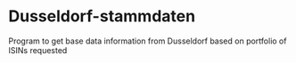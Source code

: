 # Dusseldorf-stammdaten
Program to get base data information from Dusseldorf based on portfolio of ISINs requested
